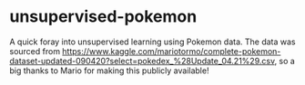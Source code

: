 # unsupervised-pokemon
A quick foray into unsupervised learning using Pokemon data. The data was sourced from https://www.kaggle.com/mariotormo/complete-pokemon-dataset-updated-090420?select=pokedex_%28Update_04.21%29.csv, so a big thanks to Mario for making this publicly available!
